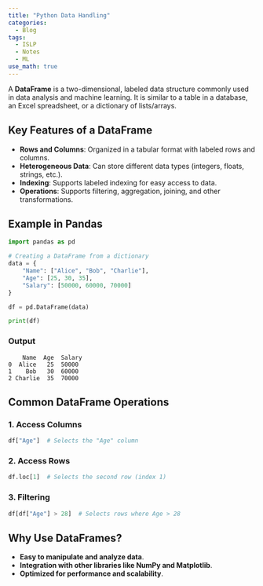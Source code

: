 ```yaml
---
title: "Python Data Handling"
categories:
  - Blog
tags:
  - ISLP
  - Notes
  - ML
use_math: true
---
```

A **DataFrame** is a two-dimensional, labeled data structure commonly used in data analysis and machine learning. It is similar to a table in a database, an Excel spreadsheet, or a dictionary of lists/arrays.

## **Key Features of a DataFrame**
- **Rows and Columns**: Organized in a tabular format with labeled rows and columns.
- **Heterogeneous Data**: Can store different data types (integers, floats, strings, etc.).
- **Indexing**: Supports labeled indexing for easy access to data.
- **Operations**: Supports filtering, aggregation, joining, and other transformations.

## **Example in Pandas**
```python
import pandas as pd

# Creating a DataFrame from a dictionary
data = {
    "Name": ["Alice", "Bob", "Charlie"],
    "Age": [25, 30, 35],
    "Salary": [50000, 60000, 70000]
}

df = pd.DataFrame(data)

print(df)
```

### **Output**
```
    Name  Age  Salary
0  Alice   25  50000
1    Bob   30  60000
2 Charlie  35  70000
```

## **Common DataFrame Operations**
### **1. Access Columns**
```python
df["Age"]  # Selects the "Age" column
```

### **2. Access Rows**
```python
df.loc[1]  # Selects the second row (index 1)
```

### **3. Filtering**
```python
df[df["Age"] > 28]  # Selects rows where Age > 28
```

## **Why Use DataFrames?**
- **Easy to manipulate and analyze data**.
- **Integration with other libraries like NumPy and Matplotlib**.
- **Optimized for performance and scalability**.
